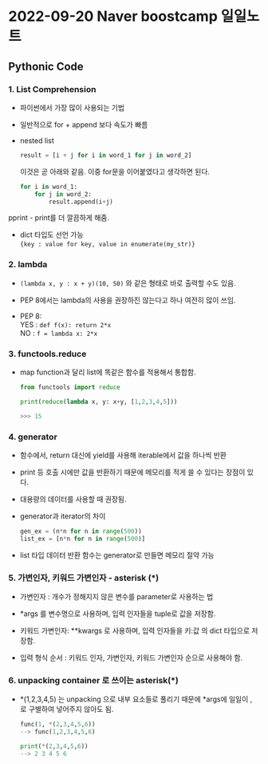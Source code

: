 # 2022-09-20 Naver boostcamp 일일노트

## Pythonic Code

### 1. List Comprehension
- 파이썬에서 가장 많이 사용되는 기법
- 일반적으로 for + append 보다 속도가 빠름 
- nested list
	
	```python 
	result = [i + j for i in word_1 for j in word_2]
	```
	이것은 곧 아래와 같음. 이중 for문을 이어붙였다고 생각하면 된다. 
	```python 
	for i in word_1:
		for j in word_2:
			result.append(i+j)		
	```
pprint - print를 더 깔끔하게 해줌.   

- dict 타입도 선언 가능  
`{key : value for key, value in enumerate(my_str)}`

### 2. lambda
- `(lambda x, y : x + y)(10, 50)` 와 같은 형태로 바로 출력할 수도 있음. 

- PEP 8에서는 lambda의 사용을 권장하진 않는다고 하나 여전히 많이 쓰임. 

- PEP 8:  
YES : `def f(x): return 2*x`  
NO : `f = lambda x: 2*x`

### 3. functools.reduce
- map function과 달리 list에 똑같은 함수를 적용해서 통합함. 

	```python
	from functools import reduce

	print(reduce(lambda x, y: x+y, [1,2,3,4,5]))

	>>> 15
	```

### 4. generator
- 함수에서, return 대신에 yield를 사용해 iterable에서 값을 하나씩 반환
- print 등 호출 시에만 값을 반환하기 때문에 메모리를 적게 쓸 수 있다는 장점이 있다. 
- 대용량의 데이터를 사용할 때 권장됨. 

- generator과 iterator의 차이 
  ```python 
  gen_ex = (n*n for n in range(500))
  list_ex = [n*n for n in range(500)]
  ```

- list 타입 데이터 반환 함수는 generator로 만들면 메모리 절약 가능

### 5. 가변인자, 키워드 가변인자 - asterisk (*)
- 가변인자 : 개수가 정해지지 않은 변수를 parameter로 사용하는 법
- *args 를 변수명으로 사용하며, 입력 인자들을 tuple로 값을 저장함. 

- 키워드 가변인자: **kwargs 로 사용하며, 입력 인자들을 키:값 의 dict 타입으로 저장함.

- 입력 형식 순서 : 키워드 인자, 가변인자, 키워드 가변인자 순으로 사용해야 함.

### 6. unpacking container 로 쓰이는 asterisk(*)
- *(1,2,3,4,5) 는 unpacking 으로 내부 요소들로 풀리기 때문에 *args에 일일이 , 로 구별하여 넣어주지 않아도 됨.
	```python
	func(1, *(2,3,4,5,6)) 
	--> func(1,2,3,4,5,6)

	print(*(2,3,4,5,6))
	--> 2 3 4 5 6
	```

